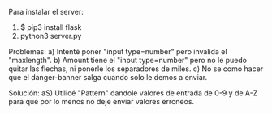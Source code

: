 Para instalar el server:
1. $ pip3 install flask
2. python3 server.py

Problemas:
a) Intenté poner "input type=number" pero invalida el "maxlength".
b) Amount tiene el "input type=number" pero no le puedo quitar las flechas, ni ponerle los separadores de miles.
c) No se como hacer que el danger-banner salga cuando solo le demos a enviar.

Solución:
aS) Utilicé "Pattern" dandole valores de entrada de 0-9 y de A-Z para que por lo menos no deje enviar valores erroneos.